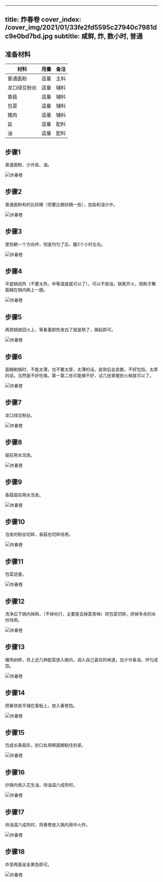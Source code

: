 
---
title: 炸春卷
cover_index: /cover_img/2021/01/33fe2fd5595c27940c7981dc9e0bd7bd.jpg
subtitle: 咸鲜, 炸, 数小时, 普通
---

## 准备材料

| 材料     | 用量 | 备注|
| ------- | ----- | --- |
| 普通面粉 | 适量| 主料 |
| 龙口绿豆粉丝 | 适量| 辅料 |
| 香菇 | 适量| 辅料 |
| 包菜 | 适量| 辅料 |
| 猪肉 | 适量| 辅料 |
| 盐 | 适量| 配料 |
| 油 | 适量| 配料 |

## 步骤1

普通面粉、少许盐、油。

![炸春卷](https://i8.meishichina.com/attachment/recipe/201010/201010131656507.jpg?x-oss-process=style/p320) 

## 步骤2

普通面粉和的比较稀（但要比糊状稠一些），加盐和油少许。

![炸春卷](https://i8.meishichina.com/attachment/recipe/201010/201010131657145.jpg?x-oss-process=style/p320) 

## 步骤3

使劲朝一个方向拌，彻底均匀了后，醒2个小时左右。

![炸春卷](https://i8.meishichina.com/attachment/recipe/201010/201010131657335.jpg?x-oss-process=style/p320) 

## 步骤4

平底锅烧热（不要太热，中等温度就可以了），可以不放油，锅离开火，用刷子蘸面糊在锅内刷上一圈。

![炸春卷](https://i8.meishichina.com/attachment/recipe/201010/201010131658090.jpg?x-oss-process=style/p320) 

## 步骤5

再把锅放回火上，等看着颜色发白了就是熟了，揭起即可。

![炸春卷](https://i8.meishichina.com/attachment/recipe/201010/201010131658187.jpg?x-oss-process=style/p320) 

## 步骤6

面糊刷锅时，不能太薄，也不要太厚，太薄的话，皮熟后会变脆，不好包馅，太厚的话，当然是不好吃咯。第一第二张可能摊不好，试几张掌握到火候就可以了。

![炸春卷](https://i8.meishichina.com/attachment/recipe/201010/201010131658320.jpg?x-oss-process=style/p320) 

## 步骤7

龙口绿豆粉丝。

![炸春卷](https://i8.meishichina.com/attachment/recipe/201010/201010131700345.jpg?x-oss-process=style/p320) 

## 步骤8

提前用水泡发。

![炸春卷](https://i8.meishichina.com/attachment/recipe/201010/201010131700493.jpg?x-oss-process=style/p320) 

## 步骤9

香菇提前用水泡发。

![炸春卷](https://i8.meishichina.com/attachment/recipe/201010/201010131701061.jpg?x-oss-process=style/p320) 

## 步骤10

泡发的粉丝切碎，香菇也切碎待用。

![炸春卷](https://i8.meishichina.com/attachment/recipe/201010/201010131701217.jpg?x-oss-process=style/p320) 

## 步骤11

包菜适量。

![炸春卷](https://i8.meishichina.com/attachment/recipe/201010/201010131701579.jpg?x-oss-process=style/p320) 

## 步骤12

洗净后下锅内焯熟，（不焯也行，主要是去掉菜青味）将包菜切碎，挤掉多余的水份待用。

![炸春卷](https://i8.meishichina.com/attachment/recipe/201010/201010131702071.jpg?x-oss-process=style/p320) 

## 步骤13

猪肉剁碎，将上述几种配菜放入碗内，调入自己喜欢的味道，加少许香油，拌匀成馅。

![炸春卷](https://i8.meishichina.com/attachment/recipe/201010/201010131703530.jpg?x-oss-process=style/p320) 

## 步骤14

把春饼皮平铺在案板上，放入春卷馅。

![炸春卷](https://i8.meishichina.com/attachment/recipe/201010/201010131704093.jpg?x-oss-process=style/p320) 

## 步骤15

包成长条扁形，封口处用稀面糊粘住封紧。

![炸春卷](https://i8.meishichina.com/attachment/recipe/201010/201010131704219.jpg?x-oss-process=style/p320) 

## 步骤16

炒锅内倒入花生油，待油温六成热时。

![炸春卷](https://i8.meishichina.com/attachment/recipe/201010/201010131704488.jpg?x-oss-process=style/p320) 

## 步骤17

待油温六成热时，将春卷放入锅内用中火炸。

![炸春卷](https://i8.meishichina.com/attachment/recipe/201010/201010131705094.jpg?x-oss-process=style/p320) 

## 步骤18

炸至两面呈金黄色即可。

![炸春卷](https://i8.meishichina.com/attachment/recipe/201010/201010131705500.jpg?x-oss-process=style/p320) 

